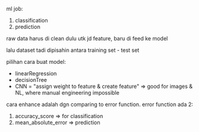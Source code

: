 ml job:

1. classification
2. prediction

raw data harus di clean dulu utk jd feature, baru di feed ke model

lalu dataset tadi dipisahin antara training set - test set

pilihan cara buat model:

- linearRegression
- decisionTree
- CNN = "assign weight to feature & create feature" => good for images & NL, where manual engineering impossible

cara enhance adalah dgn comparing to error function. error function ada 2:

1. accuracy_score => for classification
2. mean_absolute_error => prediction
